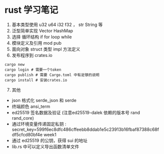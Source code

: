 # rust 学习笔记

1. 基本类型使用 u32 u64 i32 f32 ， str String 等
2. 泛型简单实现 Vector HashMap
3. 选择 循环结构 if for loop while
4. 模块定义及引用 mod pub
5. 面向对象 struct 类型 impl 方法定义
6. 发布程序到 crates.io

```shell
cargo new 
cargo login # 需要一个token 
cargo publish # 需要 Cargo.toml 中有足够的说明
cargo install # 安装crates.io 
```

7. 其他

- json 格式化 serde_json 和 serde
- 终端颜色 ansi_term
- ed25519 签名数据及验证 (注意ed25519-dalek 依赖的版本号 rand rand_core)
- 通过环境变量传递固定私钥 :  secret_key=599f6ec8dfc486cffeebb8ddab1e5c23913b16fbaf87388c68fdf5cfcd80bf4e week1
- 通过 ed25519 的公钥，获得 sui 的地址
- lib.rs 中可以定义导出函数清单文件